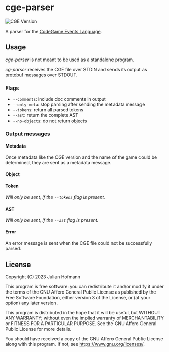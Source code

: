 # cge-parser
![CGE Version](https://img.shields.io/badge/CGE-v0.5-green)

A parser for the [CodeGame Events Language](https://code-game.org/docs/specification/cge).

## Usage

*cge-parser* is not meant to be used as a standalone program.

*cg-parser* receives the CGE file over STDIN and sends its output as [protobuf](https://protobuf.dev/) messages over STDOUT.

### Flags

- `--comments`: include doc comments in output
- `--only-meta`: stop parsing after sending the metadata message
- `--tokens`: return all parsed tokens
- `--ast`: return the complete AST
- `--no-objects`: do not return objects

### Output messages

#### Metadata

Once metadata like the CGE version and the name of the game could be determined, they are sent as a metadata message.

#### Object

#### Token

*Will only be sent, if the `--tokens` flag is present.*

#### AST

*Will only be sent, if the `--ast` flag is present.*

#### Error

An error message is sent when the CGE file could not be successfully parsed.


## License

Copyright (C) 2023 Julian Hofmann

This program is free software: you can redistribute it and/or modify
it under the terms of the GNU Affero General Public License as published
by the Free Software Foundation, either version 3 of the License, or
(at your option) any later version.

This program is distributed in the hope that it will be useful,
but WITHOUT ANY WARRANTY; without even the implied warranty of
MERCHANTABILITY or FITNESS FOR A PARTICULAR PURPOSE.  See the
GNU Affero General Public License for more details.

You should have received a copy of the GNU Affero General Public License
along with this program.  If not, see <https://www.gnu.org/licenses/>.

